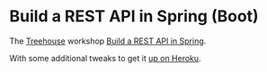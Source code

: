 # Build a REST API in Spring (Boot)

The [Treehouse](https://teamtreehouse.com) workshop [Build a REST API in Spring](https://teamtreehouse.com/library/build-a-rest-api-in-spring).

With some additional tweaks to get it [up on Heroku](https://mysterious-island-87479.herokuapp.com/).
